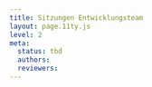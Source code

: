 ```yaml
---
title: Sitzungen Entwicklungsteam
layout: page.11ty.js
level: 2
meta:
  status: tbd
  authors: 
  reviewers: 
---
```

